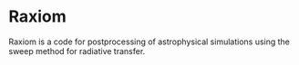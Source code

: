 # Raxiom
Raxiom is a code for postprocessing of astrophysical simulations using the sweep method for radiative transfer.
